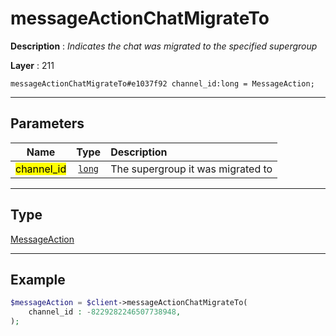 # messageActionChatMigrateTo

**Description** : *Indicates the chat was migrated to the specified supergroup*

**Layer** : 211

```tl
messageActionChatMigrateTo#e1037f92 channel_id:long = MessageAction;
```

---

## Parameters

| Name | Type | Description |
| :---: | :---: | :--- |
| <mark>channel_id</mark> | [`long`](type/long) | The supergroup it was migrated to |

---

## Type

[MessageAction](type/MessageAction)

---

## Example

```php
$messageAction = $client->messageActionChatMigrateTo(
	channel_id : -8229282246507738948,
);
```